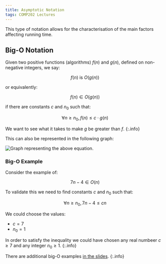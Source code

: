```yaml
---
title: Asymptotic Notation
tags: COMP202 Lectures
---
```

This type of notation allows for the characterisation of the main factors affecting running time. 

## Big-O Notation

Given two positive functions (algorithms) $f(n)$ and $g(n)$, defined on non-negative integers, we say: 

$$
f(n) \text{ is } O(g(n))
$$

or equivalently:

$$
f(n) \in O(g(n))
$$

if there are constants $c$ and $n_0$ such that:

$$
\forall n\geq n_0, f(n)\leq c\cdot g(n)
$$

We want to see what it takes to make $g$ be greater than $f$.
{:.info}

This can also be represented in the following graph:

![Graph representing the above equation.]({{site.baseurl}}/assets/comp202/lectures/bigo_graph.png)

### Big-O Example
Consider the example of:

$$
7n - 4\in O(n)
$$

To validate this we need to find constants $c$ and $n_0$ such that:

$$
\forall n\geq n_0, 7n-4\leq cn
$$

We could choose the values:

* $c=7$
* $n_0=1$

In order to satisfy the inequality we could have chosen any real numbeer $c\geq7$ and any integer $n_0\geq1$.
{:.info}

There are additional big-O examples [in the slides](https://liverpool.instructure.com/courses/47215/files/6802864/download?download_frd=1).
{:.info}